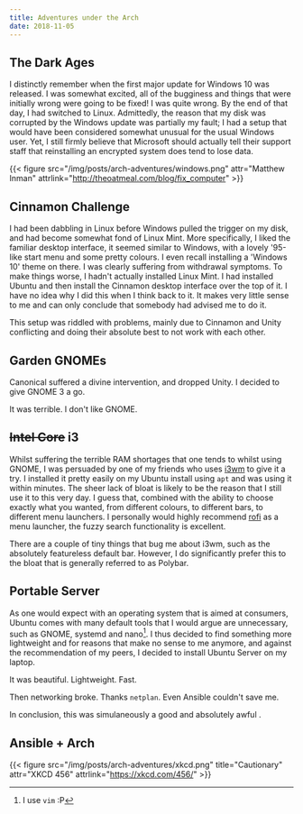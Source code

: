 ```yaml
---
title: Adventures under the Arch
date: 2018-11-05
---
```


## The Dark Ages

I distinctly remember when the first major update for Windows 10 was released. I was somewhat excited, all of the bugginess and things that were initially wrong were going to be fixed! I was quite wrong. By the end of that day, I had switched to Linux. Admittedly, the reason that my disk was corrupted by the Windows update was partially my fault; I had a setup that would have been considered somewhat unusual for the usual Windows user. Yet, I still firmly believe that Microsoft should actually tell their support staff that reinstalling an encrypted system does tend to lose data.


{{< figure src="/img/posts/arch-adventures/windows.png" attr="Matthew Inman" attrlink="http://theoatmeal.com/blog/fix_computer" >}}

## Cinnamon Challenge

I had been dabbling in Linux before Windows pulled the trigger on my disk, and had become somewhat fond of Linux Mint. More specifically, I liked the familiar desktop interface, it seemed similar to Windows, with a lovely '95-like start menu and some pretty colours. I even recall installing a 'Windows 10' theme on there. I was clearly suffering from withdrawal symptoms. To make things worse, I hadn't actually installed Linux Mint. I had installed Ubuntu and then install the Cinnamon desktop interface over the top of it. I have no idea why I did this when I think back to it. It makes very little sense to me and can only conclude that somebody had advised me to do it.

This setup was riddled with problems, mainly due to Cinnamon and Unity conflicting and doing their absolute best to not work with each other.

## Garden GNOMEs

Canonical suffered a divine intervention, and dropped Unity. I decided to give GNOME 3 a go.

It was terrible. I don't like GNOME.

## ~~Intel Core~~ i3

Whilst suffering the terrible RAM shortages that one tends to whilst using GNOME, I was persuaded by one of my friends who uses [i3wm][i3wm] to give it a try. I installed it pretty easily on my Ubuntu install using `apt` and was using it within minutes. The sheer lack of bloat is likely to be the reason that I still use it to this very day. I guess that, combined with the ability to choose exactly what you wanted, from different colours, to different bars, to different menu launchers. I personally would highly recommend [rofi][rofi] as a menu launcher, the fuzzy search functionality is excellent. 

There are a couple of tiny things that bug me about i3wm, such as the absolutely featureless default bar. However, I do significantly prefer this to the bloat that is generally referred to as Polybar.

## Portable Server

As one would expect with an operating system that is aimed at consumers, Ubuntu comes with many default tools that I would argue are unnecessary, such as GNOME, systemd and nano[^1]. I thus decided to find something more lightweight and for reasons that make no sense to me anymore, and against the recommendation of my peers, I decided to install Ubuntu Server on my laptop.

It was beautiful. Lightweight. Fast.

Then networking broke. Thanks `netplan`. Even Ansible couldn't save me.

In conclusion, this was simulaneously a good and absolutely awful .

## Ansible + Arch

{{< figure src="/img/posts/arch-adventures/xkcd.png" title="Cautionary" attr="XKCD 456" attrlink="https://xkcd.com/456/" >}}

[^1]: I use `vim` :P

[minty]: https://linuxmint.com/
[ubuntu]: https://www.ubuntu.com/
[i3wm]: https://i3wm.org/
[rofi]: https://github.com/DaveDavenport/rofi

